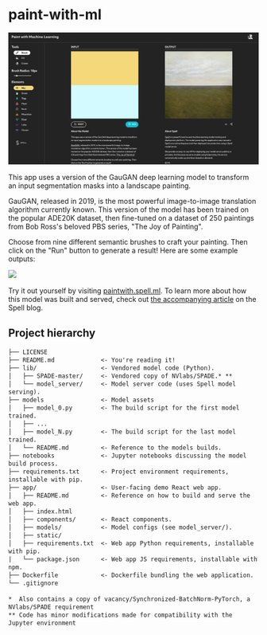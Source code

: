# paint-with-ml

![](imgs/screenshot.png)

This app uses a version of the GauGAN deep learning model to transform an input segmentation masks into a landscape painting.

GauGAN, released in 2019, is the most powerful image-to-image translation algorithm currently known. This version of the model has been trained on the popular ADE20K dataset, then fine-tuned on a dataset of 250 paintings from Bob Ross's beloved PBS series, "The Joy of Painting".

Choose from nine different semantic brushes to craft your painting. Then click on the "Run" button to generate a result! Here are some example outputs:

![](https://i.imgur.com/QzNFAV6.png)

Try it out yourself by visiting [paintwith.spell.ml](http://paintwith.spell.ml/). To learn more about how this model was built and served, check out [the accompanying article](https://spell.ml/blog/paint-with-machine-learning-X10i3BAAACQAUI_o) on the Spell blog.

## Project hierarchy

```
├── LICENSE
├── README.md             <- You're reading it!
├── lib/                  <- Vendored model code (Python).
│   ├── SPADE-master/     <- Vendored copy of NVlabs/SPADE.* **
│   └── model_server/     <- Model server code (uses Spell model serving).
├── models                <- Model assets
│   ├── model_0.py        <- The build script for the first model trained.
│   ├── ...
│   ├── model_N.py        <- The build script for the last model trained.
│   └── README.md         <- Reference to the models builds.
├── notebooks             <- Jupyter notebooks discussing the model build process.
├── requirements.txt      <- Project environment requirements, installable with pip.
├── app/                  <- User-facing demo React web app.
│   ├── README.md         <- Reference on how to build and serve the web app.
│   ├── index.html
│   ├── components/       <- React components.
│   ├── models/           <- Model configs (see model_server/).
│   ├── static/
│   ├── requirements.txt  <- Web app Python requirements, installable with pip.
|   └── package.json      <- Web app JS requirements, installable with npm.
├── Dockerfile            <- Dockerfile bundling the web application.
└── .gitignore

*  Also contains a copy of vacancy/Synchronized-BatchNorm-PyTorch, a NVlabs/SPADE requirement
** Code has minor modifications made for compatibility with the Jupyter environment
```
